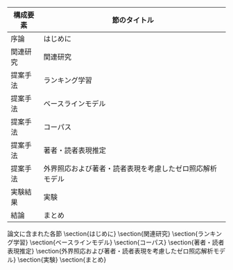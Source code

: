 構成要素 | 節のタイトル
 --- | --- 
序論 | はじめに
関連研究 | 関連研究
提案手法 | ランキング学習
提案手法 | ベースラインモデル
提案手法 | コーパス
提案手法 | 著者・読者表現推定
提案手法 | 外界照応および著者・読者表現を考慮したゼロ照応解析モデル
実験結果 | 実験
結論 | まとめ

論文に含まれた各節
\section{はじめに}
\section{関連研究}
\section{ランキング学習}
\section{ベースラインモデル}
\section{コーパス}
\section{著者・読者表現推定}
\section{外界照応および著者・読者表現を考慮したゼロ照応解析モデル}
\section{実験}
\section{まとめ}
